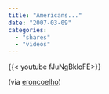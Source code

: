 ```yaml
---
title: "Americans..."
date: "2007-03-09"
categories:
  - "shares"
  - "videos"
---
```


<div style="width: 70vw;">{{< youtube fJuNgBkloFE>}}</div>

(via [eroncoelho](http://youtube.com/user/eroncoelho))
